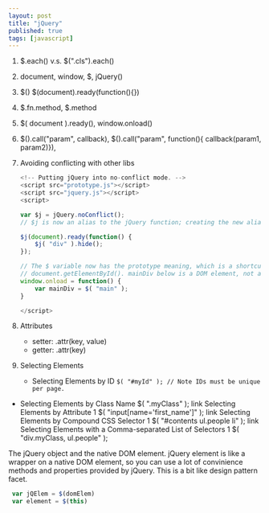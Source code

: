 ```yaml
---
layout: post
title: "jQuery"
published: true
tags: [javascript]
---
```


1. $.each() v.s. $(".cls").each()
1. document, window, $, jQuery()
1. $() $(document).ready(function(){})
1. $.fn.method, $.method
1. $( document ).ready(), window.onload()
1. $().call("param", callback), $().call("param", function(){ callback(param1, param2)}),
1. Avoiding conflicting with other libs
    ```js
    <!-- Putting jQuery into no-conflict mode. -->
    <script src="prototype.js"></script>
    <script src="jquery.js"></script>
    <script>

    var $j = jQuery.noConflict();
    // $j is now an alias to the jQuery function; creating the new alias is optional.

    $j(document).ready(function() {
        $j( "div" ).hide();
    });

    // The $ variable now has the prototype meaning, which is a shortcut for
    // document.getElementById(). mainDiv below is a DOM element, not a jQuery object.
    window.onload = function() {
        var mainDiv = $( "main" );
    }

    </script>
    ```
1. Attributes
    * setter: .attr(key, value)
    * getter: .attr(key)

1. Selecting Elements
    * Selecting Elements by ID
      `$( "#myId" ); // Note IDs must be unique per page. `
* Selecting Elements by Class Name
$( ".myClass" );
link Selecting Elements by Attribute
1
$( "input[name='first_name']" );
link Selecting Elements by Compound CSS Selector
1
$( "#contents ul.people li" );
link Selecting Elements with a Comma-separated List of Selectors
1
$( "div.myClass, ul.people" );



The jQuery object and the native DOM element.
jQuery element is like a wrapper on a native DOM element, so you can use a lot of convinience methods and properties provided by jQuery. This is a bit like design pattern facet.

```js
 var jQElem = $(domElem)
 var element = $(this)
```
